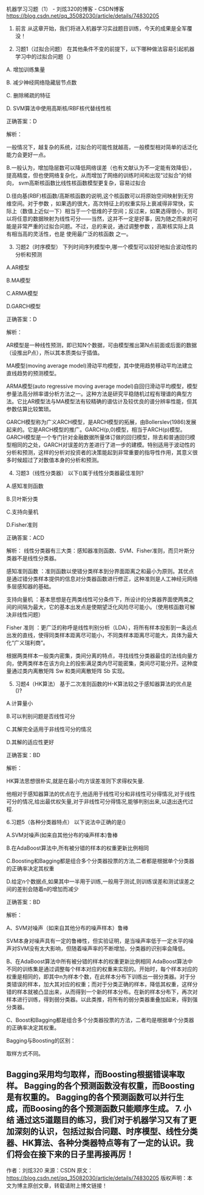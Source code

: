 机器学习习题（1） - 刘炫320的博客 - CSDN博客 https://blog.csdn.net/qq_35082030/article/details/74830205

1. 前言
从这章开始，我们将进入机器学习实战题目训练，今天的成果是全军覆没！

2. 习题1（过拟合问题）
在其他条件不变的前提下，以下哪种做法容易引起机器学习中的过拟合问题（）

A. 增加训练集量

B. 减少神经网络隐藏层节点数

C. 删除稀疏的特征

D. SVM算法中使用高斯核/RBF核代替线性核

正确答案：D

解析：

一般情况下，越复杂的系统，过拟合的可能性就越高，一般模型相对简单的话泛化能力会更好一点。

B.一般认为，增加隐层数可以降低网络误差（也有文献认为不一定能有效降低），提高精度，但也使网络复杂化，从而增加了网络的训练时间和出现“过拟合”的倾向， svm高斯核函数比线性核函数模型更复杂，容易过拟合

D.径向基(RBF)核函数/高斯核函数的说明,这个核函数可以将原始空间映射到无穷维空间。对于参数 ，如果选的很大，高次特征上的权重实际上衰减得非常快，实际上（数值上近似一下）相当于一个低维的子空间；反过来，如果选得很小，则可以将任意的数据映射为线性可分——当然，这并不一定是好事，因为随之而来的可能是非常严重的过拟合问题。不过，总的来说，通过调整参数 ，高斯核实际上具有相当高的灵活性，也是 使用最广泛的核函数 之一。

3. 习题2（时序模型）
下列时间序列模型中,哪一个模型可以较好地拟合波动性的分析和预测

A.AR模型

B.MA模型

C.ARMA模型

D.GARCH模型

正确答案：D

解析：

AR模型是一种线性预测，即已知N个数据，可由模型推出第N点前面或后面的数据（设推出P点），所以其本质类似于插值。

MA模型(moving average model)滑动平均模型，其中使用趋势移动平均法建立直线趋势的预测模型。

ARMA模型(auto regressive moving average model)自回归滑动平均模型，模型参量法高分辨率谱分析方法之一。这种方法是研究平稳随机过程有理谱的典型方法。它比AR模型法与MA模型法有较精确的谱估计及较优良的谱分辨率性能，但其参数估算比较繁琐。

GARCH模型称为广义ARCH模型，是ARCH模型的拓展，由Bollerslev(1986)发展起来的。它是ARCH模型的推广。GARCH(p,0)模型，相当于ARCH(p)模型。GARCH模型是一个专门针对金融数据所量体订做的回归模型，除去和普通回归模型相同的之处，GARCH对误差的方差进行了进一步的建模。特别适用于波动性的分析和预测，这样的分析对投资者的决策能起到非常重要的指导性作用，其意义很多时候超过了对数值本身的分析和预测。

4. 习题3（线性分类器）
以下()属于线性分类器最佳准则?

A.感知准则函数

B.贝叶斯分类

C.支持向量机

D.Fisher准则

正确答案：ACD

解析： 
线性分类器有三大类：感知器准则函数、SVM、Fisher准则，而贝叶斯分类器不是线性分类器。

感知准则函数 ：准则函数以使错分类样本到分界面距离之和最小为原则。其优点是通过错分类样本提供的信息对分类器函数进行修正，这种准则是人工神经元网络多层感知器的基础。

支持向量机 ：基本思想是在两类线性可分条件下，所设计的分类器界面使两类之间的间隔为最大，它的基本出发点是使期望泛化风险尽可能小。（使用核函数可解决非线性问题）

Fisher 准则 ：更广泛的称呼是线性判别分析（LDA），将所有样本投影到一条远点出发的直线，使得同类样本距离尽可能小，不同类样本距离尽可能大，具体为最大化“广义瑞利商”。

根据两类样本一般类内密集，类间分离的特点，寻找线性分类器最佳的法线向量方向，使两类样本在该方向上的投影满足类内尽可能密集，类间尽可能分开。这种度量通过类内离散矩阵 Sw 和类间离散矩阵 Sb 实现。

5. 习题4（HK算法）
基于二次准则函数的H-K算法较之于感知器算法的优点是()?

A.计算量小

B.可以判别问题是否线性可分

C.其解完全适用于非线性可分的情况

D.其解的适应性更好

正确答案：BD

解析：

HK算法思想很朴实,就是在最小均方误差准则下求得权矢量.

他相对于感知器算法的优点在于,他适用于线性可分和非线性可分得情况,对于线性可分的情况,给出最优权矢量,对于非线性可分得情况,能够判别出来,以退出迭代过程.

6.习题5（各种分类器特点）
以下说法中正确的是()

A.SVM对噪声(如来自其他分布的噪声样本)鲁棒

B.在AdaBoost算法中,所有被分错的样本的权重更新比例相同

C.Boosting和Bagging都是组合多个分类器投票的方法,二者都是根据单个分类器的正确率决定其权重

D.给定n个数据点,如果其中一半用于训练,一般用于测试,则训练误差和测试误差之间的差别会随着n的增加而减少

正确答案：BD

解析：

A、SVM对噪声（如来自其他分布的噪声样本）鲁棒

SVM本身对噪声具有一定的鲁棒性，但实验证明，是当噪声率低于一定水平的噪声对SVM没有太大影响，但随着噪声率的不断增加，分类器的识别率会降低。

B、在AdaBoost算法中所有被分错的样本的权重更新比例相同 
AdaBoost算法中不同的训练集是通过调整每个样本对应的权重来实现的。开始时，每个样本对应的权重是相同的，即其中n为样本个数，在此样本分布下训练出一弱分类器。对于分类错误的样本，加大其对应的权重；而对于分类正确的样本，降低其权重，这样分错的样本就被凸显出来，从而得到一个新的样本分布。在新的样本分布下，再次对样本进行训练，得到弱分类器。以此类推，将所有的弱分类器重叠加起来，得到强分类器。

C、Boost和Bagging都是组合多个分类器投票的方法，二者均是根据单个分类器的正确率决定其权重。

Bagging与Boosting的区别：

取样方式不同。

Bagging采用均匀取样，而Boosting根据错误率取样。
Bagging的各个预测函数没有权重，而Boosting是有权重的。
Bagging的各个预测函数可以并行生成，而Boosing的各个预测函数只能顺序生成。
7. 小结
通过这5道题目的练习，我们对于机器学习又有了更加深刻的认识，包括过拟合问题、时序模型、线性分类器、HK算法、各种分类器特点等有了一定的认识。我们将会在接下来的日子里再接再厉！
--------------------- 
作者：刘炫320 
来源：CSDN 
原文：https://blog.csdn.net/qq_35082030/article/details/74830205 
版权声明：本文为博主原创文章，转载请附上博文链接！